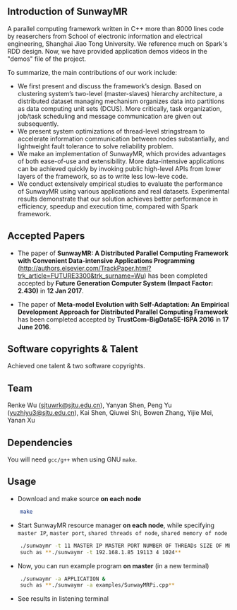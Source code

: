 ## Introduction of SunwayMR

A parallel computing framework written in C++ more than 8000 lines code by reaserchers from School of electronic information and electrical engineering, Shanghai Jiao Tong University. We reference much on Spark's RDD design. Now, we have provided application demos videos in the "demos" file of the project. 




To summarize, the main contributions of our work include:
* We first present and discuss the framework’s design. Based on clustering system’s two-level (master-slaves) hierarchy architecture, a distributed dataset managing mechanism organizes data into partitions as data computing unit sets (DCUS). More critically, task organization, job/task scheduling and message communication are given out subsequently.
* We present system optimizations of thread-level stringstream to accelerate information communication between nodes substantially, and lightweight fault tolerance to solve reliability problem.
* We make an implementation of SunwayMR, which provides advantages of both ease-of-use and extensibility. More data-intensive applications can be achieved quickly by invoking public high-level APIs from lower layers of the framework, so as to write less low-leve 
code.
* We conduct extensively empirical studies to evaluate the performance of SunwayMR using various applications and real datasets. Experimental results demonstrate that our solution achieves better performance in efficiency, speedup and execution time, compared with Spark framework.

## Accepted Papers

* The paper of **SunwayMR: A Distributed Parallel Computing Framework with Convenient Data-intensive Applications Programming** (http://authors.elsevier.com/TrackPaper.html?trk_article=FUTURE3300&trk_surname=Wu) has been completed accepted by **Future Generation Computer System (Impact Factor: 2.430)** in **12 Jan 2017**.

* The paper of **Meta-model Evolution with Self-Adaptation: An Empirical Development Approach for Distributed Parallel Computing Framework** has been completed accepted by **TrustCom-BigDataSE-ISPA 2016** in **17 June 2016**.

## Software copyrights & Talent

Achieved one talent & two software copyrights.

## Team

Renke Wu (sjtuwrk@sjtu.edu.cn), Yanyan Shen, Peng Yu (yuzhiyu3@sjtu.edu.cn), Kai Shen, Qiuwei Shi, Bowen Zhang, Yijie Mei, Yanan Xu

## Dependencies

You will need `gcc/g++` when using GNU `make`.

## Usage

* Download and make source **on each node**

```bash
    make
```

* Start SunwayMR resource manager **on each node**, while specifying `master IP`, `master port`, `shared threads of node`, `shared memory of node`

```bash
    ./sunwaymr -t 11 MASTER IP MASTER PORT NUMBER OF THREADs SIZE OF MEMORY &
    such as **./sunwaymr -t 192.168.1.85 19113 4 1024**
```

* Now, you can run example program **on master** (in a new terminal)

```bash
    ./sunwaymr -a APPLICATION &
    such as **./sunwaymr -a examples/SunwayMRPi.cpp**
```

* See results in listening terminal 

